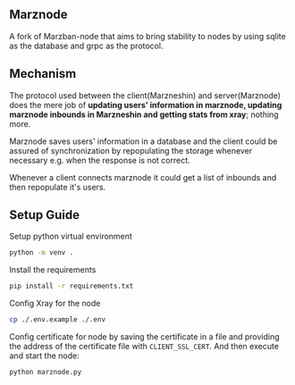 Marznode
---------
A fork of Marzban-node that aims to bring stability to nodes by using sqlite as the database and grpc as the protocol.


Mechanism
---------
The protocol used between the client(Marzneshin) and server(Marznode) does the mere job of **updating users' information 
in marznode, updating marznode inbounds in Marzneshin and getting stats from xray**; nothing more.

Marznode saves users' information in a database and the client could be assured of synchronization by repopulating the 
storage whenever necessary e.g. when the response is not correct.

Whenever a client connects marznode it could get a list of inbounds and then repopulate it's users.

## Setup Guide

Setup python virtual environment
```sh
python -m venv .
```

Install the requirements

```sh
pip install -r requirements.txt
```

Config Xray for the node

```sh
cp ./.env.example ./.env
```


Config certificate for node by saving the certificate in a file and providing the address of the certificate
file with `CLIENT_SSL_CERT`. And then execute and start the node:

```sh
python marznode.py
```
